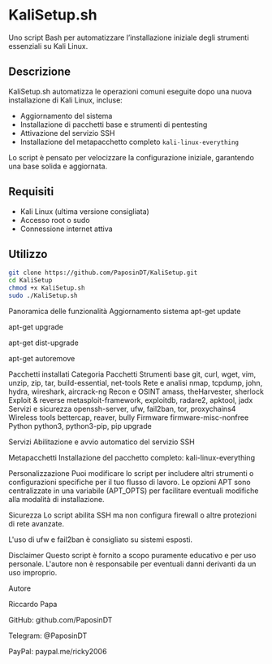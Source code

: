 # KaliSetup.sh

Uno script Bash per automatizzare l’installazione iniziale degli strumenti essenziali su Kali Linux.

## Descrizione

KaliSetup.sh automatizza le operazioni comuni eseguite dopo una nuova installazione di Kali Linux, incluse:

- Aggiornamento del sistema
- Installazione di pacchetti base e strumenti di pentesting
- Attivazione del servizio SSH
- Installazione del metapacchetto completo `kali-linux-everything`

Lo script è pensato per velocizzare la configurazione iniziale, garantendo una base solida e aggiornata.

## Requisiti

- Kali Linux (ultima versione consigliata)
- Accesso root o sudo
- Connessione internet attiva

## Utilizzo

```bash
git clone https://github.com/PaposinDT/KaliSetup.git
cd KaliSetup
chmod +x KaliSetup.sh
sudo ./KaliSetup.sh
```

Panoramica delle funzionalità
Aggiornamento sistema
apt-get update

apt-get upgrade

apt-get dist-upgrade

apt-get autoremove

Pacchetti installati
Categoria	Pacchetti
Strumenti base	git, curl, wget, vim, unzip, zip, tar, build-essential, net-tools
Rete e analisi	nmap, tcpdump, john, hydra, wireshark, aircrack-ng
Recon e OSINT	amass, theHarvester, sherlock
Exploit & reverse	metasploit-framework, exploitdb, radare2, apktool, jadx
Servizi e sicurezza	openssh-server, ufw, fail2ban, tor, proxychains4
Wireless tools	bettercap, reaver, bully
Firmware	firmware-misc-nonfree
Python	python3, python3-pip, pip upgrade

Servizi
Abilitazione e avvio automatico del servizio SSH

Metapacchetti
Installazione del pacchetto completo: kali-linux-everything

Personalizzazione
Puoi modificare lo script per includere altri strumenti o configurazioni specifiche per il tuo flusso di lavoro.
Le opzioni APT sono centralizzate in una variabile (APT_OPTS) per facilitare eventuali modifiche alla modalità di installazione.

Sicurezza
Lo script abilita SSH ma non configura firewall o altre protezioni di rete avanzate.

L'uso di ufw e fail2ban è consigliato su sistemi esposti.

Disclaimer
Questo script è fornito a scopo puramente educativo e per uso personale. L'autore non è responsabile per eventuali danni derivanti da un uso improprio.

Autore

Riccardo Papa

GitHub: github.com/PaposinDT

Telegram: @PaposinDT

PayPal: paypal.me/ricky2006
